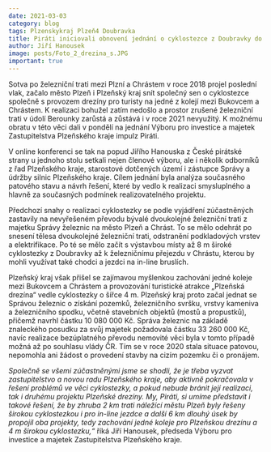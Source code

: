 ```yaml
---
date: 2021-03-03
category: blog
tags: Plzenskykraj Plzeň4 Doubravka
title: Piráti iniciovali obnovení jednání o cyklostezce z Doubravky do Chrástu!
author: Jiří Hanousek
image: posts/Foto_2_drezina_s.JPG
important: true
---
```


Sotva po železniční trati mezi Plzní a Chrástem v roce 2018 projel poslední vlak, začalo město Plzeň i Plzeňský kraj snít společný sen o cyklostezce společně s provozem drezíny pro turisty na jedné z kolejí mezi Bukovcem a Chrástem. K realizaci bohužel zatím nedošlo a prostor zrušené železniční trati v údolí Berounky zarůstá a zůstává i v roce 2021 nevyužitý. K možnému obratu v této věci dali v pondělí na jednání Výboru pro investice a majetek Zastupitelstva Plzeňského kraje impulz Piráti.

V online konferenci se tak na popud Jiřího Hanouska z České pirátské strany u jednoho stolu setkali nejen členové výboru, ale i několik odborníků z řad Plzeňského kraje, starostové dotčených území i zástupce Správy a údržby silnic Plzeňského kraje. Cílem jednání byla analýza současného patového stavu a návrh řešení, které by vedlo k realizaci smysluplného a hlavně za současných podmínek realizovatelného projektu. 

Předchozí snahy o realizaci cyklostezky se podle vyjádření zúčastněných zastavily na nevyřešeném převodu bývalé dvoukolejné železniční trati z majetku Správy železnic na město Plzeň a Chrást. To se mělo odehrát po snesení tělesa dvoukolejné železniční trati, odstranění podkladových vrstev a elektrifikace. Po té se mělo začít s výstavbou místy až 8 m široké cyklostezky z Doubravky až k železničnímu přejezdu v Chrástu, kterou by mohli využívat také chodci a jezdci na in-line bruslích.

Plzeňský kraj však přišel se zajímavou myšlenkou zachování jedné koleje mezi Bukovcem a Chrástem a provozování turistické atrakce „Plzeňská drezína“ vedle cyklostezky o šířce 4 m. Plzeňský kraj proto začal jednat se Správou železnic o získání pozemků, železničního svršku, vrstvy kameniva a železničního spodku, včetně stavebních objektů (mostů a propustků), přičemž navrhl částku 10 080 000 Kč. Správa železnic na základě znaleckého posudku za svůj majetek požadovala částku 33 260 000 Kč, navíc realizace bezúplatného převodu nemovité věci byla v tomto případě možná až po souhlasu vlády ČR. Tím se v roce 2020 stala situace patovou, nepomohla ani žádost o provedení stavby na cizím pozemku či o pronájem.

*Společně se všemi zúčastněnými jsme se shodli, že je třeba vyzvat zastupitelstvo a novou radu Plzeňského kraje, aby aktivně pokračovala v řešení problémů ve věci cyklostezky, a pokud nebude bránit její realizaci, tak i druhému projektu Plzeňské drezíny. My, Piráti, si umíme představit i takové řešení, že by zhruba 2 km trati náležící městu Plzeň byly řešeny širokou cyklostezkou i pro in-line jezdce a další 6 km dlouhý úsek by propojil oba projekty, tedy zachování jedné koleje pro Plzeňskou drezínu a 4 m širokou cyklostezku,“* říká Jiří Hanousek, předseda Výboru pro investice a majetek Zastupitelstva Plzeňského kraje.
